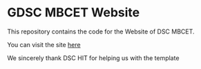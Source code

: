 # GDSC MBCET Website

This repository contains the code for the Website of DSC MBCET.

You can visit the site [here](https://dscmbcet.com/)

We sincerely thank DSC HIT for helping us with the template
